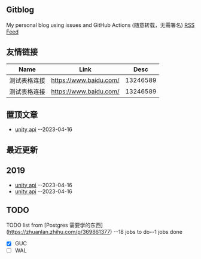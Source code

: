 ## Gitblog
My personal blog using issues and GitHub Actions (随意转载，无需署名)
[RSS Feed](https://raw.githubusercontent.com/yihong0618/gitblog/master/feed.xml)
## 友情链接
| Name | Link | Desc | 
 | ---- | ---- | ---- |
| 测试表格连接 | https://www.baidu.com/ | 13246589 |
| 测试表格连接 | https://www.baidu.com/ | 13246589 |

## 置顶文章
- [unity api](https://docs.unity3d.com/ScriptReference/) --2023-04-16

## 最近更新

## 2019
- [unity api](https://docs.unity3d.com/ScriptReference/) --2023-04-16
- [unity api](https://docs.unity3d.com/ScriptReference/) --2023-04-16

## TODO
TODO list from [Postgres 需要学的东西] (https://zhuanlan.zhihu.com/p/369861377) --18 jobs to do--1 jobs done
- [x] GUC
- [ ] WAL
